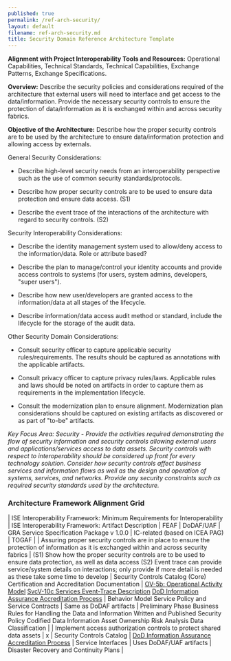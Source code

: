 ```yaml
---
published: true
permalink: /ref-arch-security/
layout: default
filename: ref-arch-security.md
title: Security Domain Reference Architecture Template
---
```


**Alignment with Project Interoperability Tools and Resources:** Operational Capabilities, Technical Standards, Technical Capabilities, Exchange Patterns, Exchange Specifications.

**Overview:** Describe the security policies and considerations required of the architecture that external users will need to interface and get access to the data/information. Provide the necessary security controls to ensure the protection of data/information as it is exchanged within and across security fabrics.

**Objective of the Architecture:** Describe how the proper security controls are to be used by the architecture to ensure data/information protection and allowing access by externals.

General Security Considerations:

* Describe high-level security needs from an interoperability perspective such as the use of common security standards/protocols.

* Describe how proper security controls are to be used to ensure data protection and ensure data access. (S1)

* Describe the event trace of the interactions of the architecture with regard to security controls. (S2)

Security Interoperability Considerations:

* Describe the identity management system used to allow/deny access to the information/data. Role or attribute based?

* Describe the plan to manage/control your identity accounts and provide access controls to systems (for users, system admins, developers, "super users").

* Describe how new user/developers are granted access to the information/data at all stages of the lifecycle.

* Describe information/data access audit method or standard, include the lifecycle for the storage of the audit data.

Other Security Domain Considerations:

* Consult security officer to capture applicable security rules/requirements. The results should be captured as annotations with the applicable artifacts.

* Consult privacy officer to capture privacy rules/laws. Applicable rules and laws should be noted on artifacts in order to capture them as requirements in the implementation lifecycle.

* Consult the modernization plan to ensure alignment. Modernization plan considerations should be captured on existing artifacts as discovered or as part of "to-be" artifacts.

*Key Focus Area: Security - Provide the activities required demonstrating the flow of security information and security controls allowing external users and applications/services access to data assets. Security controls with respect to interoperability should be considered up front for every technology solution. Consider how security controls affect business services and information flows as well as the design and operation of systems, services, and networks. Provide any security constraints such as required security standards used by the architecture.*

### Architecture Framework Alignment Grid

| ISE Interoperability Framework: Minimum Requirements for Interoperability | ISE Interoperability Framework: Artifact Description | FEAF | DoDAF/UAF | GRA Service Specification Package v 1.0.0 | IC-related (based on ICEA PAG) | TOGAF |
| Assuring proper security controls are in place to ensure the protection of information as it is exchanged within and across security fabrics | (S1) Show how the proper security controls are to be used to ensure data protection, as well as data access (S2) Event trace can provide service/system details on interactions; only provide if more detail is needed as these take some time to develop | Security Controls Catalog (Core) Certification and Accreditation Documentation | [OV-5b: Operational Activity Model](http://dodcio.defense.gov/dodaf20/dodaf20_ov5ab.aspx) [SvcV-10c Services Event-Trace Description](http://dodcio.defense.gov/dodaf20/dodaf20_services10c.aspx) [DoD Information Assurance Accreditation Process](http://iase.disa.mil/diacap/) | Behavior Model Service Policy and Service Contracts | Same as DoDAF artifacts | Preliminary Phase Business Rules for Handling the Data and Information Written and Published Security Policy Codified Data Information Asset Ownership Risk Analysis Data Classification |
| Implement access authorization controls to protect shared data assets | x | Security Controls Catalog | [DoD Information Assurance Accreditation Process](http://iase.disa.mil/diacap/) | Service Interfaces | Uses DoDAF/UAF artifacts | Disaster Recovery and Continuity Plans |

